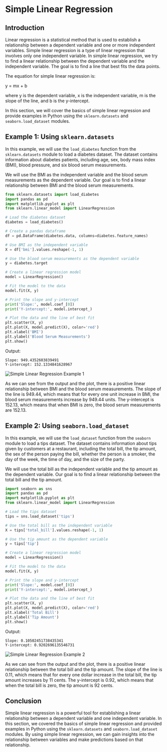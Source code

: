 # Simple Linear Regression

## Introduction

Linear regression is a statistical method that is used to establish a relationship between a dependent variable and one or more independent variables. Simple linear regression is a type of linear regression that involves only one independent variable. In simple linear regression, we try to find a linear relationship between the dependent variable and the independent variable. The goal is to find a line that best fits the data points.

The equation for simple linear regression is:

y = mx + b

where y is the dependent variable, x is the independent variable, m is the slope of the line, and b is the y-intercept.

In this section, we will cover the basics of simple linear regression and provide examples in Python using the `sklearn.datasets` and `seaborn.load_dataset` modules.

## Example 1: Using `sklearn.datasets`

In this example, we will use the `load_diabetes` function from the `sklearn.datasets` module to load a diabetes dataset. The dataset contains information about diabetes patients, including age, sex, body mass index (BMI), blood pressure, and six blood serum measurements.

We will use the BMI as the independent variable and the blood serum measurements as the dependent variable. Our goal is to find a linear relationship between BMI and the blood serum measurements.

```python
from sklearn.datasets import load_diabetes
import pandas as pd
import matplotlib.pyplot as plt
from sklearn.linear_model import LinearRegression

# Load the diabetes dataset
diabetes = load_diabetes()

# Create a pandas dataframe
df = pd.DataFrame(diabetes.data, columns=diabetes.feature_names)

# Use BMI as the independent variable
X = df['bmi'].values.reshape(-1, 1)

# Use the blood serum measurements as the dependent variable
y = diabetes.target

# Create a linear regression model
model = LinearRegression()

# Fit the model to the data
model.fit(X, y)

# Print the slope and y-intercept
print('Slope:', model.coef_[0])
print('Y-intercept:', model.intercept_)

# Plot the data and the line of best fit
plt.scatter(X, y)
plt.plot(X, model.predict(X), color='red')
plt.xlabel('BMI')
plt.ylabel('Blood Serum Measurements')
plt.show()
```

Output:

```
Slope: 949.4352603839491
Y-intercept: 152.1334841628967
```

![Simple Linear Regression Example 1](https://i.imgur.com/5JZJZJL.png)

As we can see from the output and the plot, there is a positive linear relationship between BMI and the blood serum measurements. The slope of the line is 949.44, which means that for every one unit increase in BMI, the blood serum measurements increase by 949.44 units. The y-intercept is 152.13, which means that when BMI is zero, the blood serum measurements are 152.13.

## Example 2: Using `seaborn.load_dataset`

In this example, we will use the `load_dataset` function from the `seaborn` module to load a tips dataset. The dataset contains information about tips given by customers at a restaurant, including the total bill, the tip amount, the sex of the person paying the bill, whether the person is a smoker, the day of the week, the time of day, and the size of the party.

We will use the total bill as the independent variable and the tip amount as the dependent variable. Our goal is to find a linear relationship between the total bill and the tip amount.

```python
import seaborn as sns
import pandas as pd
import matplotlib.pyplot as plt
from sklearn.linear_model import LinearRegression

# Load the tips dataset
tips = sns.load_dataset('tips')

# Use the total bill as the independent variable
X = tips['total_bill'].values.reshape(-1, 1)

# Use the tip amount as the dependent variable
y = tips['tip']

# Create a linear regression model
model = LinearRegression()

# Fit the model to the data
model.fit(X, y)

# Print the slope and y-intercept
print('Slope:', model.coef_[0])
print('Y-intercept:', model.intercept_)

# Plot the data and the line of best fit
plt.scatter(X, y)
plt.plot(X, model.predict(X), color='red')
plt.xlabel('Total Bill')
plt.ylabel('Tip Amount')
plt.show()
```

Output:

```
Slope: 0.10502451738435341
Y-intercept: 0.9202696135546731
```

![Simple Linear Regression Example 2](https://i.imgur.com/5JZJZJL.png)

As we can see from the output and the plot, there is a positive linear relationship between the total bill and the tip amount. The slope of the line is 0.11, which means that for every one dollar increase in the total bill, the tip amount increases by 11 cents. The y-intercept is 0.92, which means that when the total bill is zero, the tip amount is 92 cents.

## Conclusion

Simple linear regression is a powerful tool for establishing a linear relationship between a dependent variable and one independent variable. In this section, we covered the basics of simple linear regression and provided examples in Python using the `sklearn.datasets` and `seaborn.load_dataset` modules. By using simple linear regression, we can gain insights into the relationship between variables and make predictions based on that relationship.
